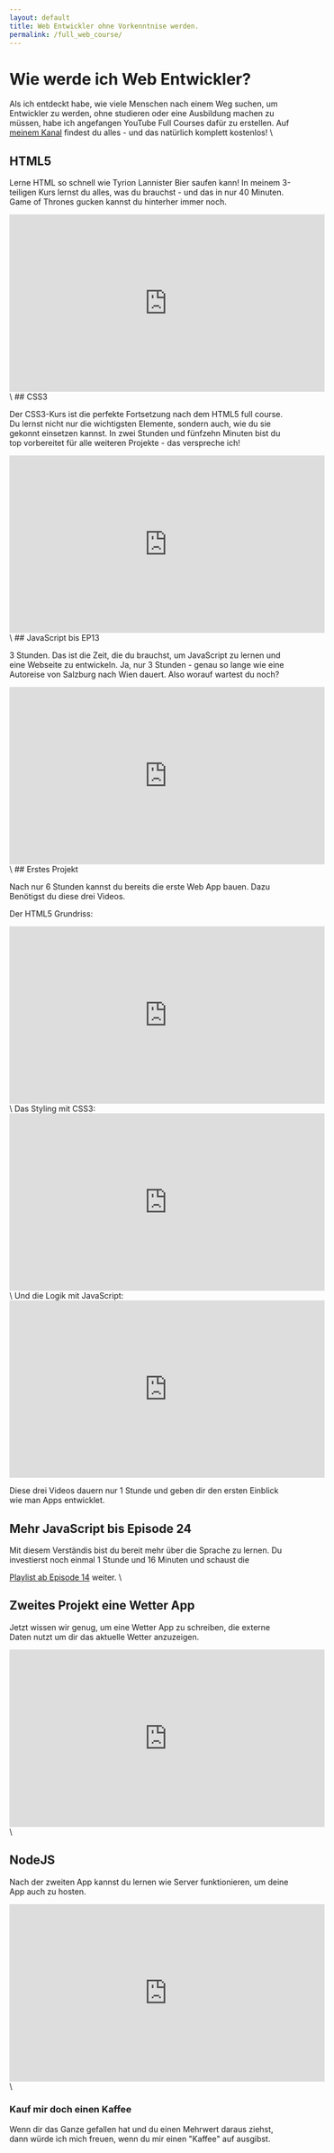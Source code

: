 ```yaml
---
layout: default
title: Web Entwickler ohne Vorkenntnise werden.
permalink: /full_web_course/
---
```


# Wie werde ich Web Entwickler?

Als ich entdeckt habe, wie viele Menschen nach einem Weg suchen, um Entwickler zu werden, ohne studieren oder eine Ausbildung machen zu müssen, habe ich angefangen YouTube Full Courses dafür zu erstellen. Auf <a href="https://www.youtube.com/c/ProgrammierenlernenmitOli">meinem Kanal</a> findest du alles - und das natürlich komplett kostenlos!
\

## HTML5

Lerne HTML so schnell wie Tyrion Lannister Bier saufen kann! In meinem 3-teiligen Kurs lernst du alles, was du brauchst - und das in nur 40 Minuten. Game of Thrones gucken kannst du hinterher immer noch.

<iframe width="560" height="315" src="https://www.youtube.com/embed/RT41ih6MXcQ" title="YouTube video player" frameborder="0" allow="accelerometer; autoplay; clipboard-write; encrypted-media; gyroscope; picture-in-picture" allowfullscreen></iframe>
\
## CSS3

Der CSS3-Kurs ist die perfekte Fortsetzung nach dem HTML5 full course. Du lernst nicht nur die wichtigsten Elemente, sondern auch, wie du sie gekonnt einsetzen kannst. In zwei Stunden und fünfzehn Minuten bist du top vorbereitet für alle weiteren Projekte - das verspreche ich!

<iframe width="560" height="315" src="https://www.youtube.com/embed/V5YQlqm971I" title="YouTube video player" frameborder="0" allow="accelerometer; autoplay; clipboard-write; encrypted-media; gyroscope; picture-in-picture" allowfullscreen></iframe>
\
## JavaScript bis EP13

3 Stunden. Das ist die Zeit, die du brauchst, um JavaScript zu lernen und eine Webseite zu entwickeln. Ja, nur 3 Stunden - genau so lange wie eine Autoreise von Salzburg nach Wien dauert. Also worauf wartest du noch?

<iframe width="560" height="315" src="https://www.youtube.com/embed/c9pJE9Aq1JE" title="YouTube video player" frameborder="0" allow="accelerometer; autoplay; clipboard-write; encrypted-media; gyroscope; picture-in-picture" allowfullscreen></iframe>
\
## Erstes Projekt

Nach nur 6 Stunden kannst du bereits die erste Web App bauen. Dazu Benötigst du diese drei Videos.

Der HTML5 Grundriss:

<iframe width="560" height="315" src="https://www.youtube.com/embed/eDHtMl55hy0" title="YouTube video player" frameborder="0" allow="accelerometer; autoplay; clipboard-write; encrypted-media; gyroscope; picture-in-picture" allowfullscreen></iframe>
\
Das Styling mit CSS3:

<iframe width="560" height="315" src="https://www.youtube.com/embed/MH71HkBNOhU" title="YouTube video player" frameborder="0" allow="accelerometer; autoplay; clipboard-write; encrypted-media; gyroscope; picture-in-picture" allowfullscreen></iframe>
\
Und die Logik mit JavaScript:

<iframe width="560" height="315" src="https://www.youtube.com/embed/dxsnf3remMI" title="YouTube video player" frameborder="0" allow="accelerometer; autoplay; clipboard-write; encrypted-media; gyroscope; picture-in-picture" allowfullscreen></iframe>

Diese drei Videos dauern nur 1 Stunde und geben dir den ersten Einblick wie man Apps entwicklet.

## Mehr JavaScript bis Episode 24

Mit diesem Verständis bist du bereit mehr über die
Sprache zu lernen. Du investierst noch einmal 1 Stunde und 16 Minuten und schaust die

<a href="https://www.youtube.com/watch?v=qy_iSMF7S0I&list=PLFSTTwVw-c1GD-CNWVRHPy6L7OxpkjYxA&index=14">Playlist ab Episode 14</a> weiter.
\

## Zweites Projekt eine Wetter App

Jetzt wissen wir genug, um eine Wetter App zu schreiben, die externe Daten nutzt um dir das aktuelle Wetter anzuzeigen.

<iframe width="560" height="315" src="https://www.youtube.com/embed/Ufd4L-Bjlbg" title="YouTube video player" frameborder="0" allow="accelerometer; autoplay; clipboard-write; encrypted-media; gyroscope; picture-in-picture" allowfullscreen></iframe>
\

## NodeJS

Nach der zweiten App kannst du lernen wie Server funktionieren, um deine App auch zu hosten.

<iframe width="560" height="315" src="https://www.youtube.com/embed/ztwi1ccq6q4" title="YouTube video player" frameborder="0" allow="accelerometer; autoplay; clipboard-write; encrypted-media; gyroscope; picture-in-picture" allowfullscreen></iframe>
\

### Kauf mir doch einen Kaffee

Wenn dir das Ganze gefallen hat und du einen
Mehrwert daraus ziehst, dann würde ich mich
freuen, wenn du mir einen "Kaffee" auf ausgibst.

<script type="text/javascript" src="https://cdnjs.buymeacoffee.com/1.0.0/button.prod.min.js" data-name="bmc-button" data-slug="oliverjessner" data-color="#FFDD00" data-emoji="" data-font="Cookie" data-text="Buy me a coffee" data-outline-color="#000000" data-font-color="#000000" data-coffee-color="#ffffff" ></script>
